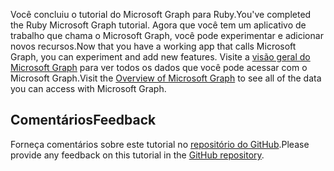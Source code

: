 <!-- markdownlint-disable MD002 MD041 -->

<span data-ttu-id="cc246-101">Você concluiu o tutorial do Microsoft Graph para Ruby.</span><span class="sxs-lookup"><span data-stu-id="cc246-101">You've completed the Ruby Microsoft Graph tutorial.</span></span> <span data-ttu-id="cc246-102">Agora que você tem um aplicativo de trabalho que chama o Microsoft Graph, você pode experimentar e adicionar novos recursos.</span><span class="sxs-lookup"><span data-stu-id="cc246-102">Now that you have a working app that calls Microsoft Graph, you can experiment and add new features.</span></span> <span data-ttu-id="cc246-103">Visite a [visão geral do Microsoft Graph](/graph/overview) para ver todos os dados que você pode acessar com o Microsoft Graph.</span><span class="sxs-lookup"><span data-stu-id="cc246-103">Visit the [Overview of Microsoft Graph](/graph/overview) to see all of the data you can access with Microsoft Graph.</span></span>

## <a name="feedback"></a><span data-ttu-id="cc246-104">Comentários</span><span class="sxs-lookup"><span data-stu-id="cc246-104">Feedback</span></span>

<span data-ttu-id="cc246-105">Forneça comentários sobre este tutorial no [repositório do GitHub](https://github.com/microsoftgraph/msgraph-training-rubyrailsapp).</span><span class="sxs-lookup"><span data-stu-id="cc246-105">Please provide any feedback on this tutorial in the [GitHub repository](https://github.com/microsoftgraph/msgraph-training-rubyrailsapp).</span></span>